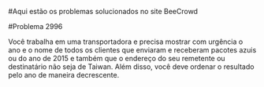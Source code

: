 #Aqui estão os problemas solucionados no site BeeCrowd

#Problema 2996

Você trabalha em uma transportadora e precisa mostrar com urgência o ano e o nome de todos os clientes que enviaram e
receberam pacotes azuis ou do ano de 2015 e também que o endereço do seu remetente ou destinatário não seja de Taiwan.
Além disso, você deve ordenar o resultado pelo ano de maneira decrescente.

